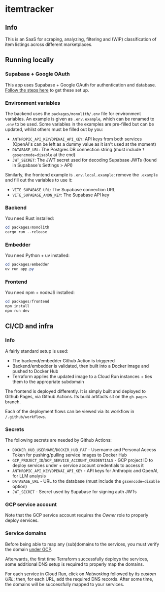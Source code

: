 # itemtracker
## Info
This is an SaaS for scraping, analyzing, filtering and (WIP) classification of item listings across different marketplaces.

## Running locally
### Supabase + Google OAuth
This app uses Supabase + Google OAuth for authentication and database. [Follow the steps here](https://supabase.com/docs/guides/auth/social-login/auth-google?queryGroups=framework&framework=nextjs)
to get these set up.

### Environment variables
The backend uses the `packages/monolith/.env` file for environment variables. 
An example is given as `.env.example`, which can be renamed to `.env` to be used.
Some variables in the examples are pre-filled but can be updated, whilst others must be filled out by you:
- `ANTHROPIC_API_KEY`/`OPENAI_API_KEY`: API keys from both services (OpenAI's can be left as a dummy value as it isn't used at the moment)
- `DATABASE_URL`: The Postgres DB connection string (must include `?gssencmode=disable` at the end)
- `JWT_SECRET`: The JWT secret used for decoding Supabase JWTs (found in Supabase's Settings > API)

Similarly, the frontend example is `.env.local.example`; remove the `.example` and fill out the variables to use it:
- `VITE_SUPABASE_URL`: The Supabase connection URL
- `VITE_SUPABASE_ANON_KEY`: The Supabase API key

### Backend
You need Rust installed:
```Powershell
cd packages/monolith
cargo run --release
```

### Embedder
You need Python + uv installed:
```Powershell
cd packages/embedder
uv run app.py
```

### Frontend
You need npm + nodeJS installed:
```Powershell
cd packages/frontend
npm install
npm run dev
```

## CI/CD and infra
### Info
A fairly standard setup is used:
- The backend/embedder Github Action is triggered
- Backend/embedder is validated, then built into a Docker image and pushed to Docker Hub
- Terraform applies the updated image to a Cloud Run instances + ties them to the appropriate subdomain

The frontend is deployed differently. It is simply built and deployed to Github Pages, via Github Actions.
Its build artifacts sit on the `gh-pages` branch.

Each of the deployment flows can be viewed via its workflow in `/.github/workflows`.

### Secrets
The following secrets are needed by Github Actions:
- `DOCKER_HUB_USERNAME`/`DOCKER_HUB_PAT` - Username and Personal Access Token for pushing/pulling service images to Docker Hub
- `GCP_PROJECT_ID`/`GCP_SERVICE_ACCOUNT_CREDENTIALS` - GCP project ID to deploy services under + service account credentials to access it
- `ANTHROPIC_API_KEY`/`OPENAI_API_KEY` - API keys for Anthropic and OpenAI, for LLM analysis
- `DATABASE_URL` - URL to the database (must include the `gssencode=disable` option)
- `JWT_SECRET` - Secret used by Supabase for signing auth JWTs

### GCP service account
Note that the GCP service account requires the *Owner* role to properly deploy services.

### Service domains
Before being able to map any (sub)domains to the services, you must verify the domain [under GCP](https://www.google.com/webmasters/verification/verification). 

Afterwards, the first time Terraform successfully deploys the services, some additional DNS setup is required to properly map the domains.

For each service in Cloud Run, click on *Networking* followed by its *custom URL*; then, for each URL, add the required DNS records.
After some time, the domains will be successfully mapped to your services.

